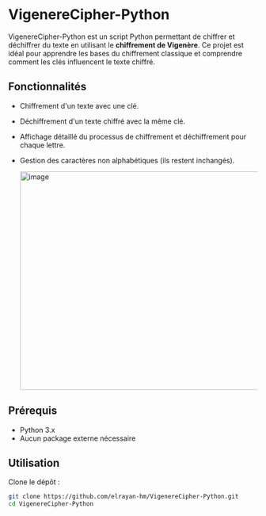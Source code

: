 # VigenereCipher-Python

VigenereCipher-Python est un script Python permettant de chiffrer et déchiffrer du texte en utilisant le **chiffrement de Vigenère**. Ce projet est idéal pour apprendre les bases du chiffrement classique et comprendre comment les clés influencent le texte chiffré.

## Fonctionnalités

- Chiffrement d'un texte avec une clé.
- Déchiffrement d'un texte chiffré avec la même clé.
- Affichage détaillé du processus de chiffrement et déchiffrement pour chaque lettre.
- Gestion des caractères non alphabétiques (ils restent inchangés).

  <img width="620" height="441" alt="image" src="https://github.com/user-attachments/assets/907eb411-5eb6-4640-a8dd-3ada8218e6ad" />


## Prérequis

- Python 3.x
- Aucun package externe nécessaire

## Utilisation

Clone le dépôt :

```bash
git clone https://github.com/elrayan-hm/VigenereCipher-Python.git
cd VigenereCipher-Python
